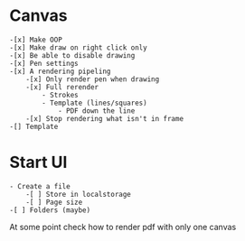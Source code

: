 # Canvas

    -[x] Make OOP
    -[x] Make draw on right click only
    -[x] Be able to disable drawing
    -[x] Pen settings
    -[x] A rendering pipeling
    	-[x] Only render pen when drawing
    	-[x] Full rerender
    		- Strokes
    		- Template (lines/squares)
    			- PDF down the line
    	-[x] Stop rendering what isn't in frame
    -[] Template

# Start UI

    - Create a file
    	-[ ] Store in localstorage
    	-[ ] Page size
    -[ ] Folders (maybe)

At some point check how to render pdf with only one canvas
